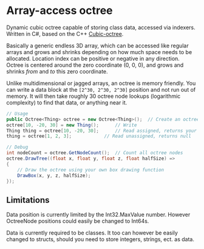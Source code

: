 # Array-access octree

Dynamic cubic octree capable of storing class data, accessed via indexers. Written in C#, based on the C++ [Cubic-octree](https://github.com/markusgod/cubic-octree).

Basically a generic endless 3D array, which can be accessed like regular arrays and grows and shrinks depending on how much space needs to be allocated. Location index can be positive or negative in any direction. Octree is centered around the zero coordinate (0, 0, 0), and grows and shrinks _from_ and _to_ this zero coordinate.

Unlike multidimensional or jagged arrays, an octree is memory friendly. You can write a data block at the `[2^30, 2^30, 2^30]` position and not run out of memory. It will then take roughly 30 octree node lookups (logarithmic complexity) to find that data, or anything near it.

```cs
// Usage
public Octree<Thing> octree = new Octree<Thing>();	// Create an octree
octree[10, -20, 30] = new Thing();		// Write
Thing thing = octree[10, -20, 30];		// Read assigned, returns your object
thing = octree[1, 2, 3];			// Read unassigned, returns null

// Debug
int nodeCount = octree.GetNodeCount();	// Count all octree nodes
octree.DrawTree((float x, float y, float z, float halfSize) =>
{
	// Draw the octree using your own box drawing function
	DrawBox(x, y, z, halfSize);
});
```

## Limitations

Data position is currently limited by the Int32.MaxValue number. However OctreeNode positions could easily be changed to Int64s.

Data is currently required to be classes. It too can however be easily changed to structs, should you need to store integers, strings, ect. as data.

